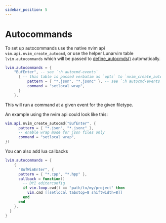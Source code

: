 ```yaml
---
sidebar_position: 5
---
```


# Autocommands

To set up autocommands use the native nvim api `vim.api.nvim_create_autocmd`, or use the helper Lunarvim table `lvim.autocommands` which will be passed to [define_autocmds()](https://github.com/LunarVim/lunarvim/blob/3475f7675d8928b49c85878dfc2912407de57342/lua/lvim/core/autocmds.lua#L177) automatically.
```lua
lvim.autocommands = {
    "BufEnter", -- see `:h autocmd-events`
      { -- this table is passed verbatim as `opts` to `nvim_create_autocmd`
          pattern = { "*.json", "*.jsonc" }, -- see `:h autocmd-events`
          command = "setlocal wrap", 
      }
    },
```
This will run a command at a given event for the given filetype.

An example using the nvim api could look like this:
```lua
vim.api.nvim_create_autocmd("BufEnter", {
	  pattern = { "*.json", "*.jsonc" },
	  -- enable wrap mode for json files only
	  command = "setlocal wrap",
})
```
You can also add lua callbacks

```lua
lvim.autocommands = {
    {
      "BufWinEnter", {
      pattern = { "*.cpp", "*.hpp" },
      callback = function()
        -- DYI editorconfig
        if vim.loop.cwd() == "path/to/my/project" then
          vim.cmd [[setlocal tabstop=8 shiftwidth=8]]
        end
      end
    },
  }
}
```

